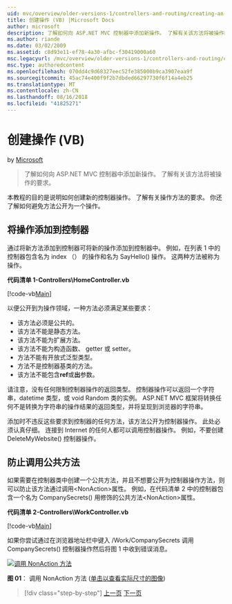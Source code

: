 ```yaml
---
uid: mvc/overview/older-versions-1/controllers-and-routing/creating-an-action-vb
title: 创建操作 (VB) |Microsoft Docs
author: microsoft
description: 了解如何向 ASP.NET MVC 控制器中添加新操作。 了解有关该方法将被操作的要求。
ms.author: riande
ms.date: 03/02/2009
ms.assetid: c8d93e11-ef78-4a30-afbc-f30419000a60
msc.legacyurl: /mvc/overview/older-versions-1/controllers-and-routing/creating-an-action-vb
msc.type: authoredcontent
ms.openlocfilehash: 070dd4c9d68327eec52fe385000b9ca3907eaa9f
ms.sourcegitcommit: 45ac74e400f9f2b7dbded66297730f6f14a4eb25
ms.translationtype: MT
ms.contentlocale: zh-CN
ms.lasthandoff: 08/16/2018
ms.locfileid: "41825271"
---
```

<a name="creating-an-action-vb"></a>创建操作 (VB)
====================
by [Microsoft](https://github.com/microsoft)

> 了解如何向 ASP.NET MVC 控制器中添加新操作。 了解有关该方法将被操作的要求。


本教程的目的是说明如何创建新的控制器操作。 了解有关操作方法的要求。 你还了解如何避免方法公开为一个操作。

## <a name="adding-an-action-to-a-controller"></a>将操作添加到控制器

通过将新方法添加到控制器可将新的操作添加到控制器中。 例如，在列表 1 中的控制器包含名为 index （） 的操作和名为 SayHello() 操作。 这两种方法被称为操作。

**代码清单 1-Controllers\HomeController.vb**

[!code-vb[Main](creating-an-action-vb/samples/sample1.vb)]

以便公开到为操作领域，一种方法必须满足某些要求：

- 该方法必须是公共的。
- 该方法不能是静态方法。
- 该方法不能为扩展方法。
- 该方法不能为构造函数、 getter 或 setter。
- 方法不能有开放式泛型类型。
- 方法不是控制器基类的方法。
- 该方法不能包含**ref**或**出**参数。

请注意，没有任何限制控制器操作的返回类型。 控制器操作可以返回一个字符串，datetime 类型，或 void Random 类的实例。 ASP.NET MVC 框架将转换任何不是转换为字符串的操作结果的返回类型，并将呈现到浏览器的字符串。

添加时不违反这些要求到控制器的任何方法，该方法公开为控制器操作。 此处必须认真仔细。 连接到 Internet 的任何人都可以调用控制器操作。 例如，不要创建 DeleteMyWebsite() 控制器操作。

## <a name="preventing-a-public-method-from-being-invoked"></a>防止调用公共方法

如果需要在控制器类中创建一个公共方法，并且不想要公开为控制器操作方法，则可以防止该方法通过调用&lt;NonAction&gt;属性。 例如，在代码清单 2 中的控制器包含一个名为 CompanySecrets() 用修饰的公共方法&lt;NonAction&gt;属性。

**代码清单 2-Controllers\WorkController.vb**

[!code-vb[Main](creating-an-action-vb/samples/sample2.vb)]

如果你尝试通过在浏览器地址栏中键入 /Work/CompanySecrets 调用 CompanySecrets() 控制器操作然后将图 1 中收到错误消息。


[![调用 NonAction 方法](creating-an-action-vb/_static/image1.jpg)](creating-an-action-vb/_static/image1.png)

**图 01**： 调用 NonAction 方法 ([单击以查看实际尺寸的图像](creating-an-action-vb/_static/image2.png))

> [!div class="step-by-step"]
> [上一页](creating-a-controller-vb.md)
> [下一页](aspnet-mvc-controllers-overview-cs.md)
